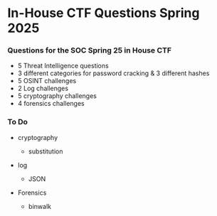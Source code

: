 # In-House CTF Questions Spring 2025
### Questions for the SOC Spring 25 in House CTF

- 5 Threat Intelligence questions
- 3 different categories for password cracking & 3 different hashes
- 5 OSINT challenges
- 2 Log challenges
- 5 cryptography challenges
- 4 forensics challenges

### To Do 
- cryptography
  - substitution
 
- log
  - JSON
 
- Forensics
  - binwalk

